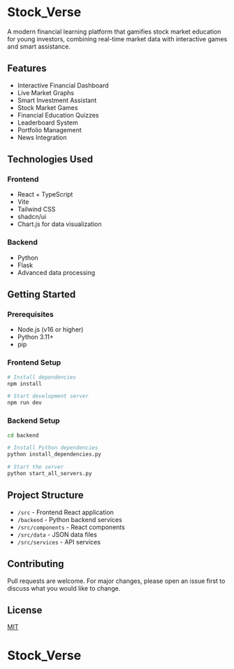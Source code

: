 # Stock_Verse

A modern financial learning platform that gamifies stock market education for young investors, combining real-time market data with interactive games and smart assistance.

## Features

- Interactive Financial Dashboard
- Live Market Graphs
- Smart Investment Assistant
- Stock Market Games
- Financial Education Quizzes
- Leaderboard System
- Portfolio Management
- News Integration

## Technologies Used

### Frontend
- React + TypeScript
- Vite
- Tailwind CSS
- shadcn/ui
- Chart.js for data visualization

### Backend
- Python
- Flask
- Advanced data processing

## Getting Started

### Prerequisites
- Node.js (v16 or higher)
- Python 3.11+
- pip

### Frontend Setup
```bash
# Install dependencies
npm install

# Start development server
npm run dev
```

### Backend Setup
```bash
cd backend

# Install Python dependencies
python install_dependencies.py

# Start the server
python start_all_servers.py
```

## Project Structure
- `/src` - Frontend React application
- `/backend` - Python backend services
- `/src/components` - React components
- `/src/data` - JSON data files
- `/src/services` - API services

## Contributing
Pull requests are welcome. For major changes, please open an issue first to discuss what you would like to change.

## License
[MIT](https://choosealicense.com/licenses/mit/)
# Stock_Verse
